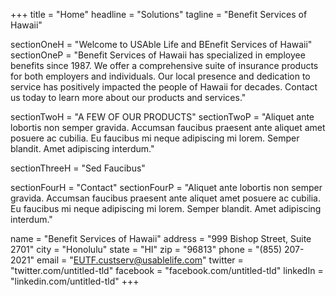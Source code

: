 +++
title = "Home"
headline = "Solutions"
tagline = "Benefit Services of Hawaii"

sectionOneH = "Welcome to USAble Life and BEnefit Services of Hawaii"
sectionOneP = "Benefit Services of Hawaii has specialized in employee benefits since 1987. We offer a comprehensive suite of insurance products for both employers and individuals. Our local presence and dedication to service has positively impacted the people of Hawaii for decades. Contact us today to learn more about our products and services."

sectionTwoH = "A FEW OF OUR PRODUCTS"
sectionTwoP = "Aliquet ante lobortis non semper gravida. Accumsan faucibus praesent ante aliquet amet posuere ac cubilia. Eu faucibus mi neque adipiscing mi lorem. Semper blandit. Amet adipiscing interdum."

sectionThreeH = "Sed Faucibus"

sectionFourH = "Contact"
sectionFourP = "Aliquet ante lobortis non semper gravida. Accumsan faucibus praesent ante aliquet amet posuere ac cubilia. Eu faucibus mi neque adipiscing mi lorem. Semper blandit. Amet adipiscing interdum."

name = "Benefit Services of Hawaii"
address = "999 Bishop Street, Suite 2701"
city = "Honolulu"
state = "HI"
zip = "96813"
phone = "(855) 207-2021"
email = "EUTF.custserv@usablelife.com"
twitter = "twitter.com/untitled-tld"
facebook = "facebook.com/untitled-tld"
linkedIn = "linkedin.com/untitled-tld"
+++
